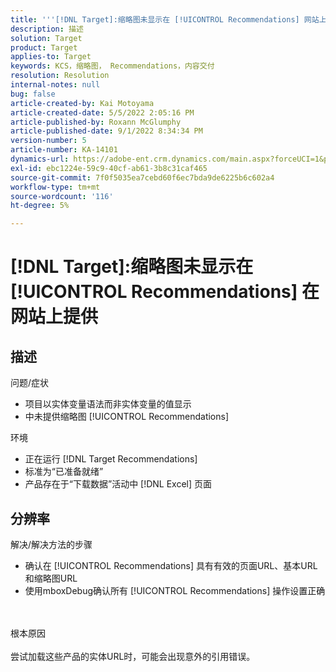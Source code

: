 ```yaml
---
title: '''[!DNL Target]:缩略图未显示在 [!UICONTROL Recommendations] 网站上提供的'
description: 描述
solution: Target
product: Target
applies-to: Target
keywords: KCS，缩略图， Recommendations，内容交付
resolution: Resolution
internal-notes: null
bug: false
article-created-by: Kai Motoyama
article-created-date: 5/5/2022 2:05:16 PM
article-published-by: Roxann McGlumphy
article-published-date: 9/1/2022 8:34:34 PM
version-number: 5
article-number: KA-14101
dynamics-url: https://adobe-ent.crm.dynamics.com/main.aspx?forceUCI=1&pagetype=entityrecord&etn=knowledgearticle&id=4f2d5b63-7ccc-ec11-a7b5-6045bd00d995
exl-id: ebc1224e-59c9-40cf-ab61-3b8c31caf465
source-git-commit: 7f0f5035ea7cebd60f6ec7bda9de6225b6c602a4
workflow-type: tm+mt
source-wordcount: '116'
ht-degree: 5%

---
```


# [!DNL Target]:缩略图未显示在 [!UICONTROL Recommendations] 在网站上提供

## 描述

问题/症状<br>
- 项目以实体变量语法而非实体变量的值显示
- 中未提供缩略图 [!UICONTROL Recommendations]

环境
- 正在运行 [!DNL Target Recommendations]
- 标准为“已准备就绪”
- 产品存在于“下载数据”活动中 [!DNL Excel] 页面



## 分辨率

解决/解决方法的步骤
- 确认在 [!UICONTROL Recommendations] 具有有效的页面URL、基本URL和缩略图URL
- 使用mboxDebug确认所有 [!UICONTROL Recommendations] 操作设置正确

<br><br>根本原因<br><br>
尝试加载这些产品的实体URL时，可能会出现意外的引用错误。

